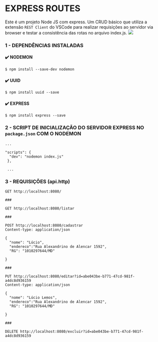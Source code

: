 # EXPRESS ROUTES
Este é um projeto Node JS com express. 
Um CRUD básico que utiliza a extensão `REST Client` do VSCode para realizar requisições ao servidor via browser e testar a consistência das rotas no arquivo index.js.
<img src="https://img.shields.io/badge/PyCharm-000000.svg?&style=for-the-badge&logo=PyCharm&logoColor=white" />
### 1 - DEPENDÊNCIAS INSTALADAS

####  ✔️ NODEMON

    $ npm install --save-dev nodemon


####  ✔️ UUID
        
    $ npm install uuid --save


####  ✔️ EXPRESS

    $ npm install express --save

### 2 - SCRIPT DE INICIALIZAÇÃO DO SERVIDOR EXPRESS NO `package.json` COM O NODEMON

    ...

    "scripts": {
      "dev": "nodemon index.js"      
     },

     ...


### 3 - REQUISIÇÕES (api.http)

    GET http://localhost:8080/

    ###

    GET http://localhost:8080/listar

    ###

    POST http://localhost:8080/cadastrar
    Content-type: application/json

    {
      "nome": "Lúcio",
      "endereco":"Rua Alexandrino de Alencar 1592",
      "RG": "1010297644/MD"
   
    }

    ###

    PUT http://localhost:8080/editar?id=abe043be-b771-47cd-981f-a4dc8d936159
    Content-type: application/json

    {
      "nome": "Lúcio Lemos",
      "endereco":"Rua Alexandrino de Alencar 1592",
      "RG": "1010297644/MD"
   
    }

    ### 

    DELETE http://localhost:8080/excluir?id=abe043be-b771-47cd-981f-a4dc8d936159
